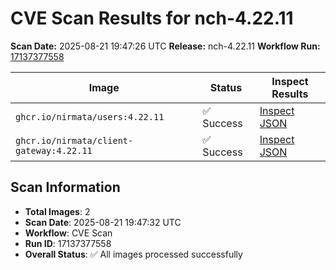 # CVE Scan Results for nch-4.22.11

**Scan Date:** 2025-08-21 19:47:26 UTC
**Release:** nch-4.22.11
**Workflow Run:** [17137377558](https://github.com/nirmata/nch-release-management/actions/runs/17137377558)

| Image | Status | Inspect Results |
|-------|--------|-----------------|
| `ghcr.io/nirmata/users:4.22.11` | ✅ Success | [Inspect JSON](./ghcr.io-nirmata-users-4.22.11-inspect.json) |
| `ghcr.io/nirmata/client-gateway:4.22.11` | ✅ Success | [Inspect JSON](./ghcr.io-nirmata-client-gateway-4.22.11-inspect.json) |

## Scan Information
- **Total Images**: 2
- **Scan Date**: 2025-08-21 19:47:32 UTC
- **Workflow**: CVE Scan
- **Run ID**: 17137377558
- **Overall Status**: ✅ All images processed successfully
